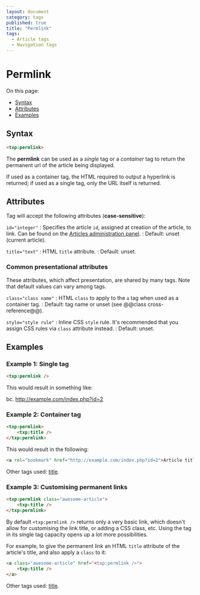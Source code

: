 ```yaml
---
layout: document
category: tags
published: true
title: "Permlink"
tags:
  - Article tags
  - Navigation tags
---
```


# Permlink

On this page:

* [Syntax](#syntax)
* [Attributes](#attributes)
* [Examples](#examples)

## Syntax

~~~ html
<txp:permlink>
~~~

The **permlink** can be used as a *single* tag or a *container* tag to return the permanent url of the article being displayed.

If used as a container tag, the HTML required to output a hyperlink is returned; if used as a single tag, only the URL itself is returned.

## Attributes

Tag will accept the following attributes (**case-sensitive**):

`id="integer"`
: Specifies the article `id`, assigned at creation of the article, to link. Can be found on the [Articles administration panel](../administration/articles-panel).
: Default: unset (current article).

`title="text"`
: HTML `title` attribute.
: Default: unset.

### Common presentational attributes

These attributes, which affect presentation, are shared by many tags. Note that default values can vary among tags.

`class="class name"`
: HTML `class` to apply to the `a` tag when used as a container tag.
: Default: tag name or unset (see @@class cross-reference@@).

`style="style rule"`
: Inline CSS `style` rule. It's recommended that you assign CSS rules via `class` attribute instead.
: Default: unset.

## Examples

### Example 1: Single tag

~~~ html
<txp:permlink />
~~~

This would result in something like:

bc. http://example.com/index.php?id=2

### Example 2: Container tag

~~~ html
<txp:permlink>
    <txp:title />
</txp:permlink>
~~~

This would result in the following:

~~~ html
<a rel="bookmark" href="http://example.com/index.php?id=2">Article title</a>
~~~

Other tags used: [title](title).

### Example 3: Customising permanent links

~~~ html
<txp:permlink class="awesome-article">
    <txp:title />
</txp:permlink>
~~~

By default `<txp:permlink />` returns only a very basic link, which doesn't allow for customising the link title, or adding a CSS class, etc. Using the tag in its single tag capacity opens up a lot more possibilities.

For example, to give the permanent link an HTML `title` attribute of the article's title, and also apply a `class` to it:

~~~ html
<a class="awesome-article" href="<txp:permlink />">
    <txp:title />
</a>
~~~

Other tags used: [title](title).
